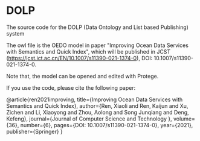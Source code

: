 # DOLP
The source code for the DOLP (Data Ontology and List based Publishing) system

The owl file is the OEDO model in paper "Improving Ocean Data Services with Semantics and Quick Index", which will be published in JCST (https://jcst.ict.ac.cn/EN/10.1007/s11390-021-1374-0), DOI: 10.1007/s11390-021-1374-0.

Note that, the model can be opened and edited with Protege.

If you use the code, please cite the following paper:

@article{ren2021improving,
  title={Improving Ocean Data Services with Semantics and Quick Index},
  author={Ren, Xiaoli and Ren, Kaijun and Xu, Zichen and Li, Xiaoyong and Zhou, Aolong and Song Junqiang and Deng, Kefeng},
  journal={Journal of Computer Science and Technology },
  volume={36},
  number={6},
  pages={DOI: 10.1007/s11390-021-1374-0},
  year={2021},
  publisher={Springer}
}
